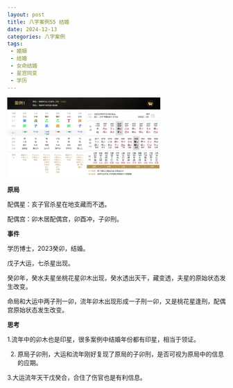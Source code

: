 ```yaml
---
layout: post
title: 八字案例55 结婚
date: 2024-12-13
categories: 八字案例
tags: 
 - 婚姻
 - 结婚
 - 女命结婚
 - 星宫同变
 - 学历
---
```


<img src="/images/bazi-example/bazi-example-55.PNG" width="70%">

**原局**

配偶星：亥子官杀星在地支藏而不透。

配偶宫：卯木居配偶宫，卯酉冲，子卯刑。

**事件**

学历博士，2023癸卯，结婚。

戊子大运，七杀星出现。

癸卯年，癸水夫星坐桃花星卯木出现，癸水透出天干，藏变透，夫星的原始状态发生改变。

命局和大运中两子刑一卯，流年卯木出现形成一子刑一卯，又是桃花星逢刑，配偶宫原始状态发生改变。
		
**思考**

1.流年中的卯木也是印星，很多案例中结婚年份都有印星，相当于领证。

2. 原局子卯刑，大运和流年刚好复现了原局的子卯刑，是否可视为原局中的信息的应期。

3.大运流年天干戊癸合，合住了伤官也是有利信息。
